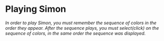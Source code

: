 # Playing Simon

*In order to play Simon, you must remember the sequence of colors in the order they appear. After the sequence plays, you must select(click) on the sequence of colors, in the same order the sequence was displayed.*